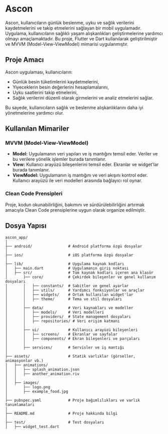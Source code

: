 # Ascon

Ascon, kullanıcıların günlük beslenme, uyku ve sağlık verilerini kaydetmelerini ve takip etmelerini sağlayan bir mobil uygulamadır. Uygulama, kullanıcıların sağlıklı yaşam alışkanlıkları geliştirmelerine yardımcı olmayı amaçlamaktadır. Bu proje, Flutter ve Dart kullanılarak geliştirilmiştir ve MVVM (Model-View-ViewModel) mimarisi uygulanmıştır.

## Proje Amacı

Ascon uygulaması, kullanıcıların:
- Günlük besin tüketimlerini kaydetmelerini,
- Yiyeceklerin besin değerlerini hesaplamalarını,
- Uyku saatlerini takip etmelerini,
- Sağlık verilerini düzenli olarak girmelerini ve analiz etmelerini sağlar.

Bu sayede, kullanıcıların sağlık ve beslenme alışkanlıklarını daha iyi yönetmelerine yardımcı olur.

## Kullanılan Mimariler

### MVVM (Model-View-ViewModel)

- **Model:** Uygulamanın veri yapıları ve iş mantığını temsil eder. Veriler ve bu verilere yönelik işlemler burada tanımlanır.
- **View:** Kullanıcı arayüzü bileşenlerini temsil eder. Ekranlar ve widget'lar burada tanımlanır.
- **ViewModel:** Uygulamanın iş mantığını ve veri akışını kontrol eder. Kullanıcı arayüzü ile veri modelleri arasında bağlayıcı rol oynar.

### Clean Code Prensipleri

Proje, kodun okunabilirliğini, bakımını ve sürdürülebilirliğini artırmak amacıyla Clean Code prensiplerine uygun olarak organize edilmiştir.

## Dosya Yapısı

```plaintext
ascon_app/
│
├── android/                # Android platforma özgü dosyalar
│
├── ios/                    # iOS platforma özgü dosyalar
│
├── lib/                    # Uygulama kaynak kodları
│   ├── main.dart           # Uygulamanın giriş noktası
│   ├── src/                # Tüm kaynak kodları içeren ana klasör
│       ├── core/           # Çekirdek bileşenler ve genel kullanım dosyaları
│       │   ├── constants/  # Sabitler ve genel ayarlar
│       │   ├── utils/      # Yardımcı fonksiyonlar ve araçlar
│       │   ├── widgets/    # Ortak kullanılan widget'lar
│       │   ├── theme/      # Tema ve stil dosyaları
│       │
│       ├── data/           # Veri kaynakları ve modeller
│       │   ├── models/     # Veri modelleri
│       │   ├── providers/  # State management dosyaları
│       │   ├── repositories/ # Veri erişim katmanı
│       │
│       ├── ui/             # Kullanıcı arayüzü bileşenleri
│       │   ├── screens/    # Ekranlar ve sayfalar
│       │   ├── components/ # Ekran bileşenleri ve parçaları
│       │
│       ├── services/       # Servisler ve iş mantığı
│
├── assets/                 # Statik varlıklar (görseller, animasyonlar vb.)
│   ├── animations/
│   │   ├── splash_animation.json
│   │   ├── another_animation.riv
│   │
│   ├── images/
│       ├── logo.png
│       ├── example_food.jpg
│
├── pubspec.yaml            # Proje bağımlılıkları ve varlık tanımlamaları
│
├── README.md               # Proje hakkında bilgi
│
├── test/                   # Test dosyaları
│   ├── widget_test.dart
